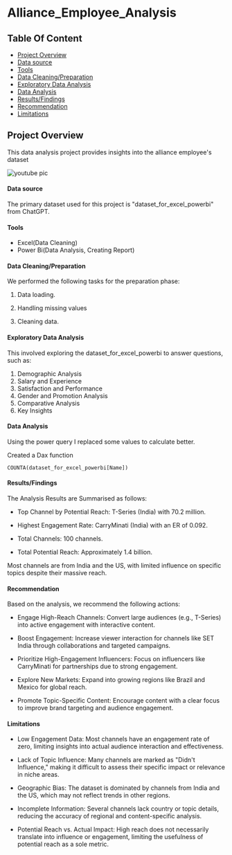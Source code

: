 # Alliance_Employee_Analysis

## Table Of Content
- [Project Overview](#project-overview)
- [Data source](#data-source)
- [Tools](#tools)
- [Data Cleaning/Preparation](#data-cleaning/preparation)
- [Exploratory Data Analysis](#exploratory-data-analysis)
- [Data Analysis](#data-analysis)
- [Results/Findings](#results/findings)
- [Recommendation](#recommendation)
- [Limitations](#limitations)
  
## Project Overview
This data analysis project provides insights into the alliance employee's dataset 


![youtube pic](https://github.com/user-attachments/assets/cda4c954-b19d-4ee2-bd28-3df2281b8bd2)


#### Data source
The primary dataset used for this project is "dataset_for_excel_powerbi" from ChatGPT.

#### Tools
- Excel(Data Cleaning)
- Power Bi(Data Analysis, Creating Report)

#### Data Cleaning/Preparation
We performed the following tasks for the preparation phase:

1. Data loading.

2. Handling missing values

3. Cleaning data.

#### Exploratory Data Analysis

This involved exploring the dataset_for_excel_powerbi to answer questions, such as:
1. Demographic Analysis
2. Salary and Experience
3. Satisfaction and Performance
4. Gender and Promotion Analysis
5. Comparative Analysis
6. Key Insights



#### Data Analysis
Using the power query I replaced some values to calculate better.

Created a Dax function
```powerbi
COUNTA(dataset_for_excel_powerbi[Name])
```

#### Results/Findings

The Analysis Results are Summarised as follows:

- Top Channel by Potential Reach: T-Series (India) with 70.2 million.

- Highest Engagement Rate: CarryMinati (India) with an ER of 0.092.

- Total Channels: 100 channels.

- Total Potential Reach: Approximately 1.4 billion.

Most channels are from India and the US, with limited influence on specific topics despite their massive reach.

#### Recommendation

Based on the analysis, we recommend the following actions:

- Engage High-Reach Channels: Convert large audiences (e.g., T-Series) into active engagement with interactive content.

- Boost Engagement: Increase viewer interaction for channels like SET India through collaborations and targeted campaigns.

- Prioritize High-Engagement Influencers: Focus on influencers like CarryMinati for partnerships due to strong engagement.

- Explore New Markets: Expand into growing regions like Brazil and Mexico for global reach.

- Promote Topic-Specific Content: Encourage content with a clear focus to improve brand targeting and audience engagement.

#### Limitations

- Low Engagement Data: Most channels have an engagement rate of zero, limiting insights into actual audience interaction and effectiveness.

- Lack of Topic Influence: Many channels are marked as "Didn't Influence," making it difficult to assess their specific impact or relevance in niche areas.

- Geographic Bias: The dataset is dominated by channels from India and the US, which may not reflect trends in other regions.

- Incomplete Information: Several channels lack country or topic details, reducing the accuracy of regional and content-specific analysis.

- Potential Reach vs. Actual Impact: High reach does not necessarily translate into influence or engagement, limiting the usefulness of potential reach as a sole metric.
